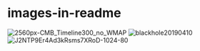 # images-in-readme
![2560px-CMB_Timeline300_no_WMAP](https://user-images.githubusercontent.com/42389358/89842111-f647c300-db31-11ea-9854-82882f899424.jpg)
![blackhole20190410](https://user-images.githubusercontent.com/42389358/89842121-f9db4a00-db31-11ea-8d26-3ab31b887ac6.jpg)
![J2NTP9Er4Ad3kRsms7XRoD-1024-80](https://user-images.githubusercontent.com/42389358/89842123-fb0c7700-db31-11ea-90b3-1c02f2ecbda6.jpeg)
